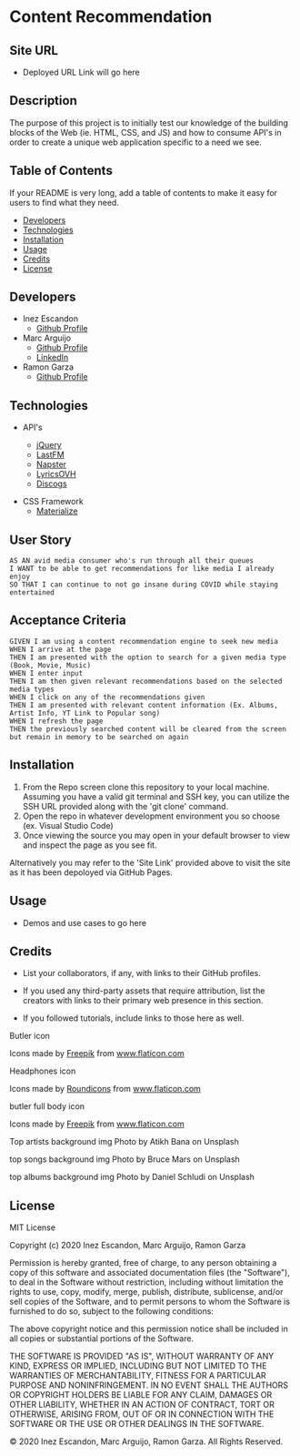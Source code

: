 # Content Recommendation

## Site URL

- Deployed URL Link will go here

## Description

The purpose of this project is to initially test our knowledge of the building blocks of the Web (ie. HTML, CSS, and JS) and how to consume API's in order to create a unique web application specific to a need we see.

## Table of Contents

If your README is very long, add a table of contents to make it easy for users to find what they need.

- [Developers](#developers)
- [Technologies](#technologies)
- [Installation](#installation)
- [Usage](#usage)
- [Credits](#credits)
- [License](#license)

## Developers

- Inez Escandon
  - [Github Profile](https://github.com/iescandon)
- Marc Arguijo
  - [Github Profile](https://github.com/On-Your-Marc-GO)
  - [LinkedIn](https://www.linkedin.com/in/marcarguijo/)
- Ramon Garza
  - [Github Profile](https://github.com/Ramong06)

## Technologies

- API's

  - [jQuery](https://api.jquery.com/)
  - [LastFM](https://www.last.fm/api/)
  - [Napster](https://developer.napster.com/)
  - [LyricsOVH](https://lyricsovh.docs.apiary.io/#)
  - [Discogs](https://www.discogs.com/developers#page:home,header:home-general-information)

* CSS Framework
  - [Materialize](https://materializecss.com/)

## User Story

```
AS AN avid media consumer who's run through all their queues
I WANT to be able to get recommendations for like media I already enjoy
SO THAT I can continue to not go insane during COVID while staying entertained
```

## Acceptance Criteria

```
GIVEN I am using a content recommendation engine to seek new media
WHEN I arrive at the page
THEN I am presented with the option to search for a given media type (Book, Movie, Music)
WHEN I enter input
THEN I am then given relevant recommendations based on the selected media types
WHEN I click on any of the recommendations given
THEN I am presented with relevant content information (Ex. Albums, Artist Info, YT Link to Popular song)
WHEN I refresh the page
THEN the previously searched content will be cleared from the screen but remain in memory to be searched on again
```

## Installation

1. From the Repo screen clone this repository to your local machine. Assuming you have a valid git terminal and SSH key, you can utilize the SSH URL provided along with the 'git clone' command.
2. Open the repo in whatever development environment you so choose (ex. Visual Studio Code)
3. Once viewing the source you may open in your default browser to view and inspect the page as you see fit.

Alternatively you may refer to the 'Site Link' provided above to visit the site as it has been depoloyed via GitHub Pages.

## Usage

- Demos and use cases to go here

## Credits

- List your collaborators, if any, with links to their GitHub profiles.

- If you used any third-party assets that require attribution, list the creators with links to their primary web presence in this section.

- If you followed tutorials, include links to those here as well.

Butler icon
<div>Icons made by <a href="https://www.flaticon.com/authors/freepik" title="Freepik">Freepik</a> from <a href="https://www.flaticon.com/" title="Flaticon">www.flaticon.com</a></div>

Headphones icon
<div>Icons made by <a href="https://roundicons.com/" title="Roundicons">Roundicons</a> from <a href="https://www.flaticon.com/" title="Flaticon">www.flaticon.com</a></div>

butler full body icon
<div>Icons made by <a href="http://www.freepik.com" title="Freepik">Freepik</a> from <a href="https://www.flaticon.com/" title="Flaticon">www.flaticon.com</a></div>

Top artists background img
Photo by Atikh Bana on Unsplash

top songs background img
Photo by Bruce Mars on Unsplash

top albums background img
Photo by Daniel Schludi on Unsplash




## License

MIT License

Copyright (c) 2020 Inez Escandon, Marc Arguijo, Ramon Garza

Permission is hereby granted, free of charge, to any person obtaining a copy
of this software and associated documentation files (the "Software"), to deal
in the Software without restriction, including without limitation the rights
to use, copy, modify, merge, publish, distribute, sublicense, and/or sell
copies of the Software, and to permit persons to whom the Software is
furnished to do so, subject to the following conditions:

The above copyright notice and this permission notice shall be included in all
copies or substantial portions of the Software.

THE SOFTWARE IS PROVIDED "AS IS", WITHOUT WARRANTY OF ANY KIND, EXPRESS OR
IMPLIED, INCLUDING BUT NOT LIMITED TO THE WARRANTIES OF MERCHANTABILITY,
FITNESS FOR A PARTICULAR PURPOSE AND NONINFRINGEMENT. IN NO EVENT SHALL THE
AUTHORS OR COPYRIGHT HOLDERS BE LIABLE FOR ANY CLAIM, DAMAGES OR OTHER
LIABILITY, WHETHER IN AN ACTION OF CONTRACT, TORT OR OTHERWISE, ARISING FROM,
OUT OF OR IN CONNECTION WITH THE SOFTWARE OR THE USE OR OTHER DEALINGS IN THE
SOFTWARE.

© 2020 Inez Escandon, Marc Arguijo, Ramon Garza. All Rights Reserved.
